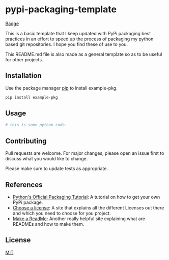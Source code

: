 # pypi-packaging-template
[Badge](https://img.shields.io/docker/v/Bhavnicksm/pypi-packaging-template/0.0.1)

This is a basic template that I keep updated with PyPi packaging best practices in an effort to speed up the process of packaging my python based git repositories. I hope you find these of use to you. 

This README.md file is also made as a general template so as to be useful for other projects.   

## Installation

Use the package manager [pip](https://pip.pypa.io/en/stable/) to install example-pkg.

```bash
pip install example-pkg
```

## Usage

```python
# this is some python code.
```

## Contributing
Pull requests are welcome. For major changes, please open an issue first to discuss what you would like to change.

Please make sure to update tests as appropriate.

## References

*  [Python's Official Packaging Tutorial](https://packaging.python.org/tutorials/packaging-projects/): A tutorial on how to get your own PyPi package.
*  [Choose a license](https://choosealicense.com/): A site that explains all the different Licenses out there and which you need to choose for you project.
*  [Make a ReadMe](https://www.makeareadme.com/): Another really helpful site explaining what are READMEs and how to make them. 


## License
[MIT](https://choosealicense.com/licenses/mit/)